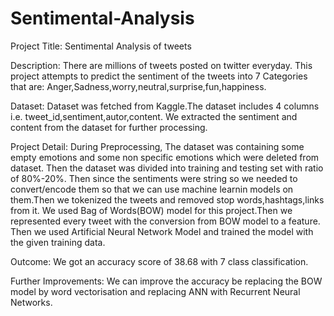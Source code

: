 # Sentimental-Analysis

Project Title: Sentimental Analysis of tweets

Description: There are millions of tweets posted on twitter everyday. This project attempts to predict the sentiment of the tweets into 7 Categories that are: Anger,Sadness,worry,neutral,surprise,fun,happiness.

Dataset: Dataset was fetched from Kaggle.The dataset includes 4 columns i.e. tweet_id,sentiment,autor,content.
We extracted the sentiment and content from the dataset for further processing.

Project Detail: During Preprocessing, The dataset was containing some empty emotions and some non specific emotions which were deleted from dataset. Then the dataset was divided into training and testing set with ratio of 80%-20%.
Then since the sentiments were string so we needed to convert/encode them so that we can use machine learnin models on them.Then we tokenized the tweets and removed stop words,hashtags,links from it.
We used Bag of Words(BOW) model for this project.Then we represented every tweet with the conversion from BOW model to a feature.
Then we used Artificial Neural Network Model and trained the model with the given training data.

Outcome: We got an accuracy score of 38.68 with 7 class classification.

Further Improvements: We can improve the accuracy be replacing the BOW model by word vectorisation and replacing ANN with Recurrent Neural Networks. 
